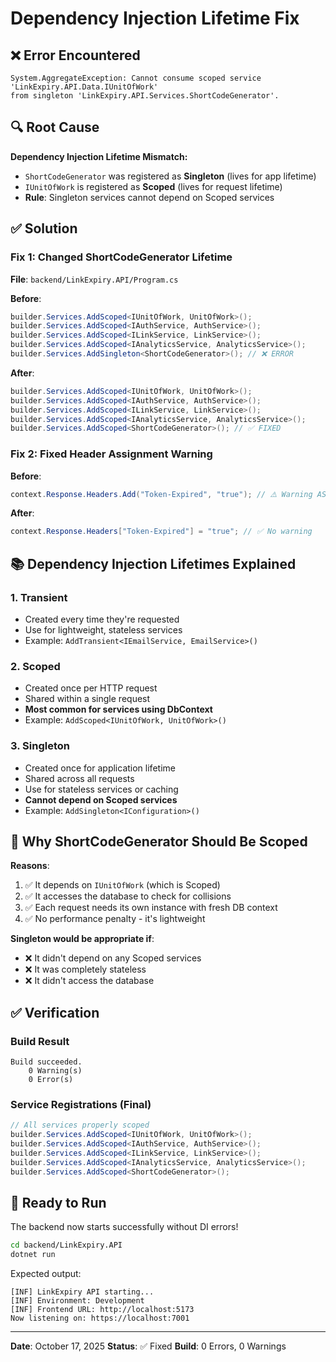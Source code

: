 # Dependency Injection Lifetime Fix

## ❌ Error Encountered

```
System.AggregateException: Cannot consume scoped service 'LinkExpiry.API.Data.IUnitOfWork'
from singleton 'LinkExpiry.API.Services.ShortCodeGenerator'.
```

## 🔍 Root Cause

**Dependency Injection Lifetime Mismatch:**
- `ShortCodeGenerator` was registered as **Singleton** (lives for app lifetime)
- `IUnitOfWork` is registered as **Scoped** (lives for request lifetime)
- **Rule**: Singleton services cannot depend on Scoped services

## ✅ Solution

### Fix 1: Changed ShortCodeGenerator Lifetime

**File**: `backend/LinkExpiry.API/Program.cs`

**Before**:
```csharp
builder.Services.AddScoped<IUnitOfWork, UnitOfWork>();
builder.Services.AddScoped<IAuthService, AuthService>();
builder.Services.AddScoped<ILinkService, LinkService>();
builder.Services.AddScoped<IAnalyticsService, AnalyticsService>();
builder.Services.AddSingleton<ShortCodeGenerator>(); // ❌ ERROR
```

**After**:
```csharp
builder.Services.AddScoped<IUnitOfWork, UnitOfWork>();
builder.Services.AddScoped<IAuthService, AuthService>();
builder.Services.AddScoped<ILinkService, LinkService>();
builder.Services.AddScoped<IAnalyticsService, AnalyticsService>();
builder.Services.AddScoped<ShortCodeGenerator>(); // ✅ FIXED
```

### Fix 2: Fixed Header Assignment Warning

**Before**:
```csharp
context.Response.Headers.Add("Token-Expired", "true"); // ⚠️ Warning ASP0019
```

**After**:
```csharp
context.Response.Headers["Token-Expired"] = "true"; // ✅ No warning
```

## 📚 Dependency Injection Lifetimes Explained

### 1. **Transient**
- Created every time they're requested
- Use for lightweight, stateless services
- Example: `AddTransient<IEmailService, EmailService>()`

### 2. **Scoped**
- Created once per HTTP request
- Shared within a single request
- **Most common for services using DbContext**
- Example: `AddScoped<IUnitOfWork, UnitOfWork>()`

### 3. **Singleton**
- Created once for application lifetime
- Shared across all requests
- Use for stateless services or caching
- **Cannot depend on Scoped services**
- Example: `AddSingleton<IConfiguration>()`

## 🎯 Why ShortCodeGenerator Should Be Scoped

**Reasons**:
1. ✅ It depends on `IUnitOfWork` (which is Scoped)
2. ✅ It accesses the database to check for collisions
3. ✅ Each request needs its own instance with fresh DB context
4. ✅ No performance penalty - it's lightweight

**Singleton would be appropriate if**:
- ❌ It didn't depend on any Scoped services
- ❌ It was completely stateless
- ❌ It didn't access the database

## ✅ Verification

### Build Result
```
Build succeeded.
    0 Warning(s)
    0 Error(s)
```

### Service Registrations (Final)
```csharp
// All services properly scoped
builder.Services.AddScoped<IUnitOfWork, UnitOfWork>();
builder.Services.AddScoped<IAuthService, AuthService>();
builder.Services.AddScoped<ILinkService, LinkService>();
builder.Services.AddScoped<IAnalyticsService, AnalyticsService>();
builder.Services.AddScoped<ShortCodeGenerator>();
```

## 🚀 Ready to Run

The backend now starts successfully without DI errors!

```bash
cd backend/LinkExpiry.API
dotnet run
```

Expected output:
```
[INF] LinkExpiry API starting...
[INF] Environment: Development
[INF] Frontend URL: http://localhost:5173
Now listening on: https://localhost:7001
```

---

**Date**: October 17, 2025
**Status**: ✅ Fixed
**Build**: 0 Errors, 0 Warnings
